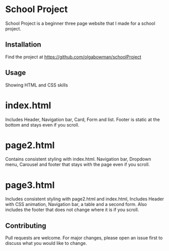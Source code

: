 # School Project

School Project is a beginner three page website that I made for a school project. 

## Installation

Find the project at https://github.com/olgabowman/schoolProject



## Usage

Showing HTML and CSS skills 

# index.html
Includes Header, Navigation bar, Card, Form and list. Footer is static at the bottom and stays even if you scroll. 

# page2.html

Contains consistent styling with index.html. Navigation bar, Dropdown menu, Carousel and footer that stays with the page even if you scroll.

# page3.html

Includes consistent styling with page2.html and index.html, Includes Header with CSS animation, Navigation bar, a table and a second form. Also includes the footer that does not change where it is if you scroll. 




## Contributing

Pull requests are welcome. For major changes, please open an issue first
to discuss what you would like to change.
